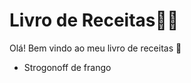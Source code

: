 # Livro de Receitas:man_cook:

Olá! Bem vindo ao meu livro de receitas :wave:

- Strogonoff de frango
